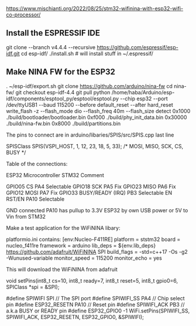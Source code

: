 
https://www.mischianti.org/2022/08/25/stm32-wifinina-with-esp32-wifi-co-processor/

Install the ESPRESSIF IDE
-------------------------

git clone --branch v4.4.4 --recursive https://github.com/espressif/esp-idf.git
cd esp-idf/
./install.sh # will install stuff in ~/.espressif/

Make NINA FW for the ESP32
--------------------------

. ~/esp-idf/export.sh
git clone https://github.com/arduino/nina-fw
cd nina-fw/
git checkout esp-idf-4.4
git pull
python /home/haba/Arduino/esp-idf/components/esptool_py/esptool/esptool.py --chip esp32 --port /dev/ttyUSB1  --baud 115200 --before default_reset --after hard_reset write_flash -z --flash_mode dio --flash_freq 40m --flash_size detect 0x1000 ./build/bootloader/bootloader.bin 0xf000 ./build/phy_init_data.bin 0x30000 ./build/nina-fw.bin 0x8000 ./build/partitions.bin

The pins to connect are in arduino/libaries/SPIS/src/SPIS.cpp last line

SPISClass SPIS(VSPI_HOST, 1,   12,   23,  18,  5,   33);
/*                           MOSI, MISO, SCK, CS, BUSY */

Table of the connections:

ESP32	Microcontroller	  STM32 Comment

GPIO05	CS	          PA4   Selectable
GPIO18	SCK		  PA5   Fix
GPIO23	MISO		  PA6   Fix
GPIO12	MOSI		  PA7   Fix
GPIO33	BUSY/READY (IRQ)  PB3   Selectable
EN      RST/EN	          PA10  Selectable

GND  connected
PA10 has pullup to 3.3V
ESP32 by own USB power or 5V to Vin from STM32


Make a test application for the WiFiNINA libary:

platformio.ini contains:
[env:Nucleo-F411RE]
platform = ststm32
board = nucleo_f411re
framework = arduino
lib_deps = 
        ${env.lib_deps}
        https://github.com/adafruit/WiFiNINA
        SPI
build_flags = -std=c++17  -Os -g2 -Wunused-variable
monitor_speed = 115200
monitor_echo = yes

This will download the WiFiNINA from adafruit

 void setPins(int8_t cs=10, int8_t ready=7, int8_t reset=5, int8_t gpio0=6, SPIClass *spi = &SPI);

  #define SPIWIFI       SPI  // The SPI port
  #define SPIWIFI_SS    PA4   // Chip select pin
  #define ESP32_RESETN  PA10   // Reset pin
  #define SPIWIFI_ACK   PB3   // a.k.a BUSY or READY pin
  #define ESP32_GPIO0   -1
  WiFi.setPins(SPIWIFI_SS, SPIWIFI_ACK, ESP32_RESETN, ESP32_GPIO0, &SPIWIFI);
